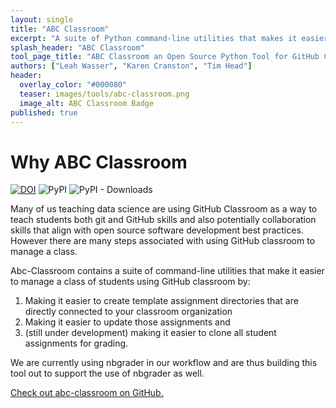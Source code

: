 ```yaml
---
layout: single
title: "ABC Classroom"
excerpt: "A suite of Python command-line utilities that makes it easier to manage a class using GitHub classroom."
splash_header: "ABC Classroom"
tool_page_title: "ABC Classroom an Open Source Python Tool for GitHub Classroom"
authors: ["Leah Wasser", "Karen Cranston", "Tim Head"]
header:
  overlay_color: "#000080"
  teaser: images/tools/abc-classroom.png
  image_alt: ABC Classroom Badge
published: true
---
```


# Why ABC Classroom

[![DOI](https://zenodo.org/badge/DOI/10.5281/zenodo.3539582.svg)](https://doi.org/10.5281/zenodo.3539582)
![PyPI](https://img.shields.io/pypi/v/abc-classroom.svg?color=purple&style=plastic)
![PyPI - Downloads](https://img.shields.io/pypi/dm/abc-classroom.svg?color=purple&label=pypi%20downloads&style=plastic)

Many of us teaching data science are using GitHub Classroom as a way to teach students
both git and GitHub skills and also potentially collaboration skills that align
with open source software development best practices. However there are many steps
associated with using GitHub classroom to manage a class.

Abc-Classroom contains a suite of command-line utilities that make it easier to
manage a class of students using GitHub classroom by:

1. Making it easier to create template assignment directories that are directly connected to your classroom organization
2. Making it easier to update those assignments and
3. (still under development) making it easier to clone all student assignments for grading.

We are currently using nbgrader in our workflow and are thus building this tool
out to support the use of nbgrader as well.

[Check out abc-classroom on GitHub.](https://github.com/earthlab/abc-classroom)
